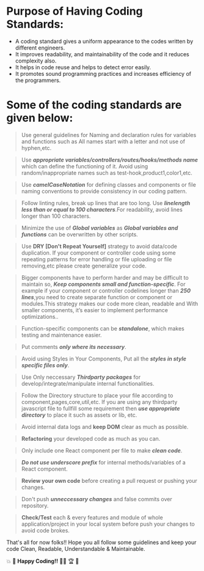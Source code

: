 # Purpose of Having Coding Standards:

- A coding standard gives a uniform appearance to the codes written by different engineers.
- It improves readability, and maintainability of the code and it reduces complexity also.
- It helps in code reuse and helps to detect error easily.
- It promotes sound programming practices and increases efficiency of the programmers.

# Some of the coding standards are given below:

> Use general guidelines for Naming and declaration rules for variables and functions such as All names start with a letter     and not use of hyphen,etc.

> Use ***appropriate variables/controllers/routes/hooks/methods name*** which can define the functioning of it. Avoid using random/inappropriate names such as test-hook,product1,color1,etc.

> Use ***camelCaseNotation*** for defining classes and components or file naming conventions to provide consistency in our     coding pattern.

> Follow linting rules, break up lines that are too long. Use ***linelength less than or equal to 100 characters***.For         readability, avoid lines longer than 100 characters.

> Minimize the use of ***Global variables*** as ***Global variables and functions*** can be overwritten by other scripts.

> Use **DRY [Don't Repeat Yourself]** strategy to avoid data/code duplication.
  If your component or controller code using some repeating patterns for error handling or file uploading or file               removing,etc please create generalize your code.

> Bigger components have to perform harder and may be difficult to maintain so,
  ***Keep components small and function-specific***.
  For example if your component or controller codelines longer than ***250 lines***,you need to create separate function or     component or modules.This strategy makes our code more clean, readable and With smaller components, it’s easier to           implement performance optimizations..

> Function-specific components can be ***standalone***, which makes testing and maintenance easier.

> Put comments ***only where its necessary***.

> Avoid using Styles in Your Components, Put all the ***styles in style specific files only***.

> Use Only neccessary ***Thirdparty packages*** for develop/integrate/manipulate internal functionalities.

> Follow the Directory structure to place your file according to component,pages,core,util,etc. If you are using any thirdparty javascript file to fullfill some requirement then ***use appropriate directory*** to place it such as assets or lib, etc.

> Avoid internal data logs and **keep DOM** clear as much as possible.

> **Refactoring** your developed code as much as you can.

> Only include one React component per file to make ***clean code***.

> ***Do not use underscore prefix*** for internal methods/variables of a React component.

> **Review your own code** before creating a pull request or pushing your changes.

> Don't push ***unneccessary changes*** and false commits over repository.

> **Check/Test** each & every features and module of whole application/project in your local system before push your changes to avoid code brokes.

That's all for now folks!! Hope you all follow some guidelines and keep your code Clean, Readable, Understandable & Maintainable.

:collision: :tada: **Happy Coding!!** :man_technologist: :trophy: :slightly_smiling_face:

